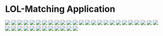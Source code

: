 

# LOL-Matching Application



![](./image/s1.jpeg)
![](./image/s2.jpeg)
![](./image/s3.jpeg)
![](./image/s4.jpeg)
![](./image/s5.jpeg)
![](./image/s6.jpeg)
![](./image/s7.jpeg)
![](./image/s8.jpeg)
![](./image/s9.jpeg)
![](./image/s10.jpeg)
![](./image/s11.jpeg)
![](./image/s12.jpeg)
![](./image/s13.jpeg)
![](./image/s14.jpeg)
![](./image/s15.jpeg)
![](./image/s16.jpeg)
![](./image/s17.jpeg)
![](./image/s18.jpeg)
![](./image/s19.jpeg)
![](./image/s20.jpeg)
![](./image/s21.jpeg)
![](./image/s22.jpeg)
![](./image/s23.jpeg)
![](./image/s24.jpeg)
![](./image/s25.jpeg)
![](./image/s26.jpeg)
![](./image/s27.jpeg)
![](./image/s28.jpeg)
![](./image/s29.jpeg)
![](./image/s30.jpeg)
![](./image/s31.jpeg)
![](./image/s32.jpeg)
![](./image/s33.jpeg)
![](./image/s34.jpeg)
![](./image/s35.jpeg)
![](./image/s36.jpeg)
![](./image/s37.jpeg)
